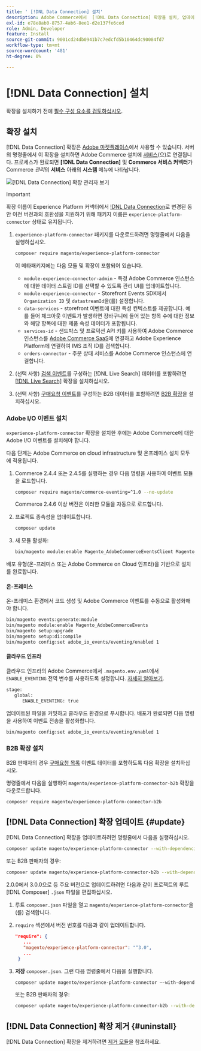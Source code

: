 ```yaml
---
title: ' [!DNL Data Connection] 설치'
description: Adobe Commerce에서  [!DNL Data Connection] 확장을 설치, 업데이트 및 제거하는 방법을 알아봅니다.
exl-id: e78e8ab0-8757-4ab6-8ee1-d2e137fe6ced
role: Admin, Developer
feature: Install
source-git-commit: 9001cd24db0941b7c7edcfd5b10464dc90084fd7
workflow-type: tm+mt
source-wordcount: '481'
ht-degree: 0%

---
```


# [!DNL Data Connection] 설치

확장을 설치하기 전에 [필수 구성 요소를 검토하십시오](overview.md#prereqs).

## 확장 설치

[!DNL Data Connection] 확장은 [Adobe 마켓플레이스](https://commercemarketplace.adobe.com/magento-experience-platform-connector.html)에서 사용할 수 있습니다. 서버의 명령줄에서 이 확장을 설치하면 Adobe Commerce 설치에 [서비스](../landing/saas.md)(으)로 연결됩니다. 프로세스가 완료되면 **[!DNL Data Connection]** 및 **Commerce 서비스 커넥터**&#x200B;가 Commerce _관리_&#x200B;의 **서비스** 아래의 **시스템** 메뉴에 나타납니다.

![[!DNL Data Connection] 확장 관리자 보기](assets/epc-adminui.png)

>[!IMPORTANT]
>
>확장 이름이 Experience Platform 커넥터에서 [!DNL Data Connection](으)로 변경된 동안 이전 버전과의 호환성을 지원하기 위해 패키지 이름은 `experience-platform-connector` 상태로 유지됩니다.

1. `experience-platform-connector` 패키지를 다운로드하려면 명령줄에서 다음을 실행하십시오.

   ```bash
   composer require magento/experience-platform-connector
   ```

   이 메타패키지에는 다음 모듈 및 확장이 포함되어 있습니다.

   * `module-experience-connector-admin` - 특정 Adobe Commerce 인스턴스에 대한 데이터 스트림 ID를 선택할 수 있도록 관리 UI를 업데이트합니다.
   * `module-experience-connector` - Storefront Events SDK에서 `Organization ID` 및 `datastreamId`을(를) 설정합니다.
   * `data-services` - storefront 이벤트에 대한 특성 컨텍스트를 제공합니다. 예를 들어 체크아웃 이벤트가 발생하면 장바구니에 들어 있는 항목 수에 대한 정보와 해당 항목에 대한 제품 속성 데이터가 포함됩니다.
   * `services-id` - 샌드박스 및 프로덕션 API 키를 사용하여 Adobe Commerce 인스턴스를 [Adobe Commerce SaaS](../landing/saas.md)에 연결하고 Adobe Experience Platform에 연결하여 IMS 조직 ID를 검색합니다.
   * `orders-connector` - 주문 상태 서비스를 Adobe Commerce 인스턴스에 연결합니다.

1. (선택 사항) [검색 이벤트](events.md#search-events)를 구성하는 [!DNL Live Search] 데이터를 포함하려면 [[!DNL Live Search]](../live-search/install.md) 확장을 설치하십시오.

1. (선택 사항) [구매요청 이벤트](events.md#b2b-events)를 구성하는 B2B 데이터를 포함하려면 [B2B 확장](#install-the-b2b-extension)을 설치하십시오.

### Adobe I/O 이벤트 설치

`experience-platform-connector` 확장을 설치한 후에는 Adobe Commerce에 대한 Adobe I/O 이벤트를 설치해야 합니다.

다음 단계는 Adobe Commerce on cloud infrastructure 및 온프레미스 설치 모두에 적용됩니다.

1. Commerce 2.4.4 또는 2.4.5를 실행하는 경우 다음 명령을 사용하여 이벤트 모듈을 로드합니다.

   ```bash
   composer require magento/commerce-eventing=^1.0 --no-update
   ```

   Commerce 2.4.6 이상 버전은 이러한 모듈을 자동으로 로드합니다.

1. 프로젝트 종속성을 업데이트합니다.

   ```bash
   composer update
   ```

1. 새 모듈 활성화:

   ```bash
   bin/magento module:enable Magento_AdobeCommerceEventsClient Magento_AdobeCommerceEventsGenerator Magento_AdobeIoEventsClient Magento_AdobeCommerceOutOfProcessExtensibility
   ```

배포 유형(온-프레미스 또는 Adobe Commerce on Cloud 인프라)을 기반으로 설치를 완료합니다.

#### 온-프레미스

온-프레미스 환경에서 코드 생성 및 Adobe Commerce 이벤트를 수동으로 활성화해야 합니다.

```bash
bin/magento events:generate:module
bin/magento module:enable Magento_AdobeCommerceEvents
bin/magento setup:upgrade
bin/magento setup:di:compile
bin/magento config:set adobe_io_events/eventing/enabled 1
```

#### 클라우드 인프라

클라우드 인프라의 Adobe Commerce에서 `.magento.env.yaml`에서 `ENABLE_EVENTING` 전역 변수를 사용하도록 설정합니다. [자세히 알아보기](https://experienceleague.adobe.com/docs/commerce-cloud-service/user-guide/configure/env/stage/variables-global.html#enable_eventing).

```bash
stage:
   global:
      ENABLE_EVENTING: true
```

업데이트된 파일을 커밋하고 클라우드 환경으로 푸시합니다. 배포가 완료되면 다음 명령을 사용하여 이벤트 전송을 활성화합니다.

```bash
bin/magento config:set adobe_io_events/eventing/enabled 1
```

### B2B 확장 설치

B2B 판매자의 경우 [구매요청 목록](events.md#b2b-events) 이벤트 데이터를 포함하도록 다음 확장을 설치하십시오.

명령줄에서 다음을 실행하여 `magento/experience-platform-connector-b2b` 확장을 다운로드합니다.

```bash
composer require magento/experience-platform-connector-b2b
```

## [!DNL Data Connection] 확장 업데이트 {#update}

[!DNL Data Connection] 확장을 업데이트하려면 명령줄에서 다음을 실행하십시오.

```bash
composer update magento/experience-platform-connector --with-dependencies
```

또는 B2B 판매자의 경우:

```bash
composer update magento/experience-platform-connector-b2b --with-dependencies
```

2.0.0에서 3.0.0으로 등 주요 버전으로 업데이트하려면 다음과 같이 프로젝트의 루트 [!DNL Composer] `.json` 파일을 편집하십시오.

1. 루트 `composer.json` 파일을 열고 `magento/experience-platform-connector`을(를) 검색합니다.

1. `require` 섹션에서 버전 번호를 다음과 같이 업데이트합니다.

   ```json
   "require": {
      ...
      "magento/experience-platform-connector": "^3.0",
      ...
    }
   ```

1. **저장** `composer.json`. 그런 다음 명령줄에서 다음을 실행합니다.

   ```bash
   composer update magento/experience-platform-connector –-with-dependencies
   ```

   또는 B2B 판매자의 경우:

   ```bash
   composer update magento/experience-platform-connector-b2b --with-dependencies
   ```

## [!DNL Data Connection] 확장 제거 {#uninstall}

[!DNL Data Connection] 확장을 제거하려면 [제거 모듈](https://experienceleague.adobe.com/docs/commerce-operations/installation-guide/tutorials/uninstall-modules.html)을 참조하세요.

